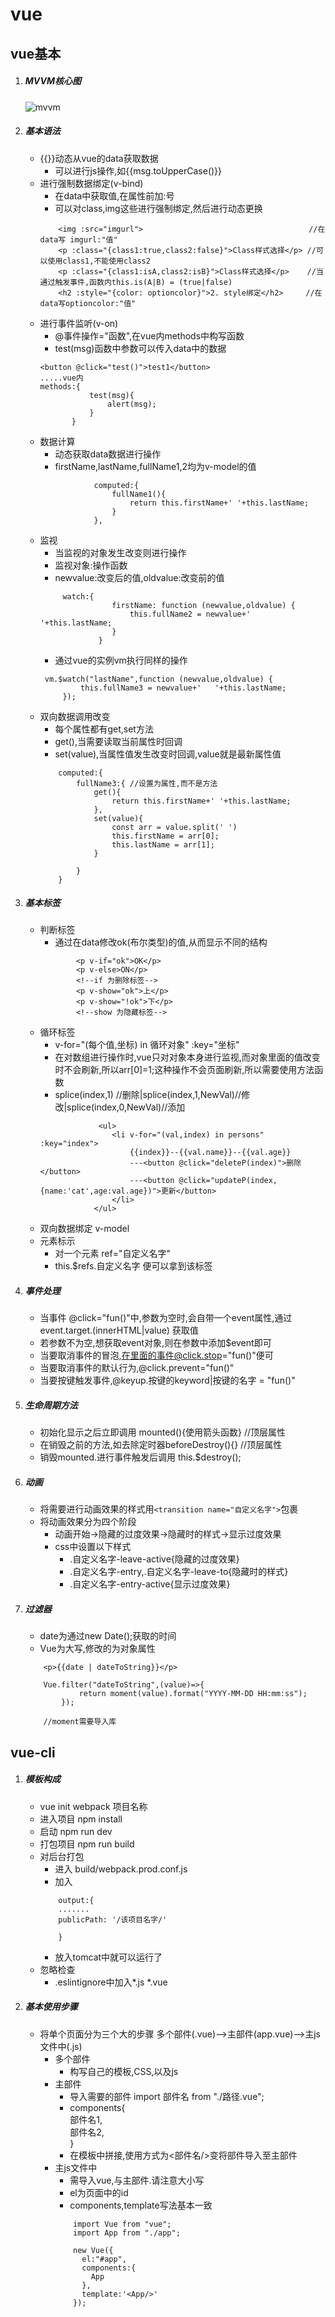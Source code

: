# vue

## vue基本
1. ##### MVVM核心图
    ![mvvm](https://github.com/SuperCourierYangyufan/notes/blob/master/img/mvvm.PNG)
2. ##### 基本语法
    * {{}}动态从vue的data获取数据
        * 可以进行js操作,如{{msg.toUpperCase()}} 
    * 进行强制数据绑定(v-bind)
        * 在data中获取值,在属性前加:号
        * 可以对class,img这些进行强制绑定,然后进行动态更换
        ```
            <img :src="imgurl">                                     //在data写 imgurl:"值"
            <p :class="{class1:true,class2:false}">Class样式选择</p> //可以使用class1,不能使用class2
            <p :class="{class1:isA,class2:isB}">Class样式选择</p>    //当通过触发事件,函数内this.is(A|B) = (true|false)
            <h2 :style="{color: optioncolor}">2. style绑定</h2>     //在data写optioncolor:"值"
        ```
    * 进行事件监听(v-on)
       * @事件操作="函数",在vue内methods中构写函数
       * test(msg)函数中参数可以传入data中的数据
        ```
       <button @click="test()">test1</button>
       .....vue内
       methods:{
                   test(msg){
                       alert(msg);
                   }
               }
        ```
    * 数据计算
        * 动态获取data数据进行操作
        * firstName,lastName,fullName1,2均为v-model的值
        ```
                    computed:{
                        fullName1(){
                            return this.firstName+' '+this.lastName;
                        }
                    },
        ```
    * 监视
        * 当监视的对象发生改变则进行操作
        * 监视对象:操作函数
        * newvalue:改变后的值,oldvalue:改变前的值
        ```
             watch:{
                        firstName: function (newvalue,oldvalue) {
                            this.fullName2 = newvalue+'   '+this.lastName;
                        }
                     }
        ```
        * 通过vue的实例vm执行同样的操作
        ```
         vm.$watch("lastName",function (newvalue,oldvalue) { 
                 this.fullName3 = newvalue+'   '+this.lastName;
             });
        ```
    * 双向数据调用改变
        * 每个属性都有get,set方法
        * get(),当需要读取当前属性时回调
        * set(value),当属性值发生改变时回调,value就是最新属性值
        ```
            computed:{
                fullName3:{ //设置为属性,而不是方法
                    get(){
                        return this.firstName+' '+this.lastName;
                    },
                    set(value){ 
                        const arr = value.split(' ')
                        this.firstName = arr[0];
                        this.lastName = arr[1];
                    }
    
                }       
            }
        ```
3. ##### 基本标签
    * 判断标签
        * 通过在data修改ok(布尔类型)的值,从而显示不同的结构
        ```
                <p v-if="ok">OK</p>
                <p v-else>ON</p>
                <!--if 为删除标签-->
                <p v-show="ok">上</p>
                <p v-show="!ok">下</p>
                <!--show 为隐藏标签-->
        ```
    * 循环标签
        * v-for="(每个值,坐标) in 循环对象" :key="坐标"
        * 在对数组进行操作时,vue只对对象本身进行监视,而对象里面的值改变时不会刷新,所以arr[0]=1;这种操作不会页面刷新,所以需要使用方法函数
        * splice(index,1) //删除|splice(index,1,NewVal)//修改|splice(index,0,NewVal)//添加
        ```
                     <ul>
                        <li v-for="(val,index) in persons" :key="index">
                            {{index}}--{{val.name}}--{{val.age}}
                            ---<button @click="deleteP(index)">删除</button>
                            ---<button @click="updateP(index,{name:'cat',age:val.age})">更新</button>
                        </li>
                    </ul>
        ```
    * 双向数据绑定 v-model
    * 元素标示
        * 对一个元素 ref="自定义名字"
        * this.$refs.自定义名字 便可以拿到该标签
4. ##### 事件处理
    * 当事件 @click="fun()"中,参数为空时,会自带一个event属性,通过event.target.(innerHTML|value) 获取值
    * 若参数不为空,想获取event对象,则在参数中添加$event即可
    * 当要取消事件的冒泡,在里面的事件@click.stop="fun()"便可   
    * 当要取消事件的默认行为,@click.prevent="fun()"
    * 当要按键触发事件,@keyup.按键的keyword|按键的名字 = "fun()"
5. ##### 生命周期方法
    * 初始化显示之后立即调用 mounted(){使用箭头函数} //顶层属性
    * 在销毁之前的方法,如去除定时器beforeDestroy(){} //顶层属性
    * 销毁mounted.进行事件触发后调用 this.$destroy();
6. ##### 动画
    * 将需要进行动画效果的样式用`<transition name="自定义名字">`包裹
    * 将动画效果分为四个阶段
        * 动画开始->隐藏的过度效果->隐藏时的样式->显示过度效果
        * css中设置以下样式
            * .自定义名字-leave-active{隐藏的过度效果}
            * .自定义名字-entry,.自定义名字-leave-to{隐藏时的样式}
            * .自定义名字-entry-active{显示过度效果}
7. ##### 过滤器
    * date为通过new Date();获取的时间
    * Vue为大写,修改的为对象属性
    ```
        <p>{{date | dateToString}}</p>
    
        Vue.filter("dateToString",(value)=>{
                return moment(value).format("YYYY-MM-DD HH:mm:ss");
            });
            
        //moment需要导入库
    ```
    
## vue-cli
1. ##### 模板构成
    * vue init webpack 项目名称
    * 进入项目 npm install
    * 启动 npm run dev
    * 打包项目 npm run build
    * 对后台打包
        * 进入 build/webpack.prod.conf.js
        * 加入
        ```
            output:{
            .......
            publicPath: '/该项目名字/'
            
            }
        ```
        * 放入tomcat中就可以运行了
    * 忽略检查
        * .eslintignore中加入*.js *.vue
2. ##### 基本使用步骤
    * 将单个页面分为三个大的步骤 多个部件(.vue)——>主部件(app.vue)——>主js文件中(.js)
        * 多个部件
            * 构写自己的模板,CSS,以及js
        * 主部件
            * 导入需要的部件 import 部件名 from "./路径.vue";
            * components{  
                部件名1,  
                部件名2,  
            }
            * 在模板中拼接,使用方式为<部件名/>变将部件导入至主部件
        * 主js文件中
            * 需导入vue,与主部件.请注意大小写
            * el为页面中的id
            * components,template写法基本一致
            ```
                import Vue from "vue";
                import App from "./app";
                
                new Vue({
                  el:"#app",
                  components:{
                    App
                  },
                  template:'<App/>'
                });

            ```
        
    